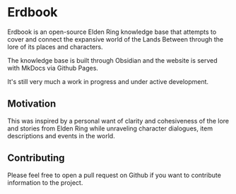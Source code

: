 # Erdbook

Erdbook is an open-source Elden Ring knowledge base that attempts to cover and connect the expansive world of the Lands Between through the lore of its places and characters.

The knowledge base is built through Obsidian and the website is served with MkDocs via Github Pages.

It's still very much a work in progress and under active development.

## Motivation
This was inspired by a personal want of clarity and cohesiveness of the lore and stories from Elden Ring while unraveling character dialogues, item descriptions and events in the world.

## Contributing

Please feel free to open a pull request on Github if you want to contribute information to the project.